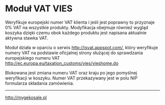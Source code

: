 Moduł VAT VIES
===
Weryfikuje europejski numer VAT klienta i jeśli jest poprawny to przyznaje 0% VAT na wszystkie produkty. Modyfikacja obejmuje również wygląd koszyka dzięki czemu obok każdego produktu jest napisana aktualnie aktywna stawka VAT.

Moduł działa w oparciu o serwis http://isvat.appspot.com/, który weryfikuje numery VAT na podstawie oficjalnej strony służącej do sprawdzania europejskiego numeru VAT http://ec.europa.eu/taxation_customs/vies/vieshome.do

Blokowana jest zmiana numeru VAT oraz kraju po jego pomyślnej weryfikacji w koszyku. Numer VAT przekazywany jest w polu NIP formularza składania zamówienia.

---
http://mygekosale.pl

